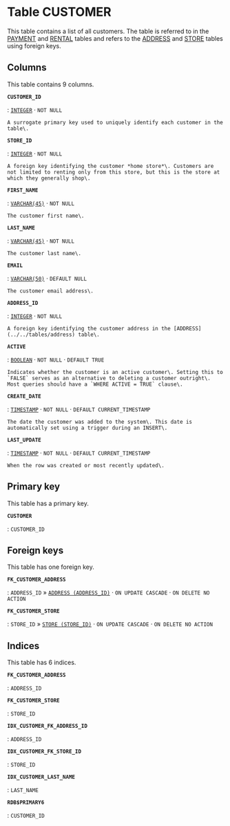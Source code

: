 # Table **CUSTOMER**

This table contains a list of all customers\. The table is referred to in the [PAYMENT](../../tables/payment) and [RENTAL](../../tables/rental) tables and refers to the [ADDRESS](../../tables/address) and [STORE](../../tables/store) tables using foreign keys\.

## Columns

This table contains 9 columns.

**`CUSTOMER_ID`**

:   [`INTEGER`](https://firebirdsql.org/file/documentation/html/en/refdocs/fblangref40/firebird-40-language-reference.html#fblangref40-datatypes-inttypes) · `NOT NULL`

    A surrogate primary key used to uniquely identify each customer in the table\.

**`STORE_ID`**

:   [`INTEGER`](https://firebirdsql.org/file/documentation/html/en/refdocs/fblangref40/firebird-40-language-reference.html#fblangref40-datatypes-inttypes) · `NOT NULL`

    A foreign key identifying the customer *home store*\. Customers are not limited to renting only from this store, but this is the store at which they generally shop\.

**`FIRST_NAME`**

:   [`VARCHAR(45)`](https://firebirdsql.org/file/documentation/html/en/refdocs/fblangref40/firebird-40-language-reference.html#fblangref40-datatypes-chartypes) · `NOT NULL`

    The customer first name\.

**`LAST_NAME`**

:   [`VARCHAR(45)`](https://firebirdsql.org/file/documentation/html/en/refdocs/fblangref40/firebird-40-language-reference.html#fblangref40-datatypes-chartypes) · `NOT NULL`

    The customer last name\.

**`EMAIL`**

:   [`VARCHAR(50)`](https://firebirdsql.org/file/documentation/html/en/refdocs/fblangref40/firebird-40-language-reference.html#fblangref40-datatypes-chartypes) · `DEFAULT NULL`

    The customer email address\.

**`ADDRESS_ID`**

:   [`INTEGER`](https://firebirdsql.org/file/documentation/html/en/refdocs/fblangref40/firebird-40-language-reference.html#fblangref40-datatypes-inttypes) · `NOT NULL`

    A foreign key identifying the customer address in the [ADDRESS](../../tables/address) table\.

**`ACTIVE`**

:   [`BOOLEAN`](https://firebirdsql.org/file/documentation/html/en/refdocs/fblangref40/firebird-40-language-reference.html#fblangref40-datatypes-booleantypes) · `NOT NULL` · `DEFAULT TRUE`

    Indicates whether the customer is an active customer\. Setting this to `FALSE` serves as an alternative to deleting a customer outright\. Most queries should have a `WHERE ACTIVE = TRUE` clause\.

**`CREATE_DATE`**

:   [`TIMESTAMP`](https://firebirdsql.org/file/documentation/html/en/refdocs/fblangref40/firebird-40-language-reference.html#fblangref40-datatypes-datetime) · `NOT NULL` · `DEFAULT CURRENT_TIMESTAMP`

    The date the customer was added to the system\. This date is automatically set using a trigger during an INSERT\.

**`LAST_UPDATE`**

:   [`TIMESTAMP`](https://firebirdsql.org/file/documentation/html/en/refdocs/fblangref40/firebird-40-language-reference.html#fblangref40-datatypes-datetime) · `NOT NULL` · `DEFAULT CURRENT_TIMESTAMP`

    When the row was created or most recently updated\.

## Primary key

This table has a primary key.

**`CUSTOMER`**

:   `CUSTOMER_ID`

## Foreign keys

This table has one foreign key.

**`FK_CUSTOMER_ADDRESS`**

:   `ADDRESS_ID` » [`ADDRESS (ADDRESS_ID)`](../../tables/address) · `ON UPDATE CASCADE` · `ON DELETE NO ACTION`

**`FK_CUSTOMER_STORE`**

:   `STORE_ID` » [`STORE (STORE_ID)`](../../tables/store) · `ON UPDATE CASCADE` · `ON DELETE NO ACTION`

## Indices

This table has 6 indices.

**`FK_CUSTOMER_ADDRESS`**

:   `ADDRESS_ID`

**`FK_CUSTOMER_STORE`**

:   `STORE_ID`

**`IDX_CUSTOMER_FK_ADDRESS_ID`**

:   `ADDRESS_ID`

**`IDX_CUSTOMER_FK_STORE_ID`**

:   `STORE_ID`

**`IDX_CUSTOMER_LAST_NAME`**

:   `LAST_NAME`

**`RDB$PRIMARY6`**

:   `CUSTOMER_ID`
